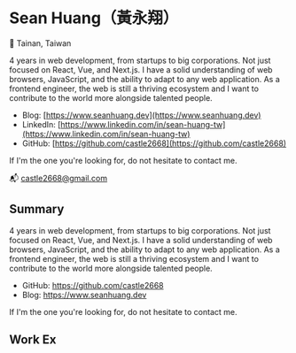 # Sean Huang（黃永翔）

🏡 Tainan, Taiwan

4 years in web development, from startups to big corporations.
Not just focused on React, Vue, and Next.js. I have a solid understanding of web browsers, JavaScript, and the ability to adapt to any web application.
As a frontend engineer, the web is still a thriving ecosystem and I want to contribute to the world more alongside talented people.

- Blog: [https://www.seanhuang.dev](https://www.seanhuang.dev)
- LinkedIn: [https://www.linkedin.com/in/sean-huang-tw](https://www.linkedin.com/in/sean-huang-tw)
- GitHub: [https://github.com/castle2668](https://github.com/castle2668)

If I'm the one you're looking for, do not hesitate to contact me.

📬 castle2668@gmail.com

## Summary

4 years in web development, from startups to big corporations.
Not just focused on React, Vue, and Next.js. I have a solid understanding of web browsers, JavaScript, and the ability to adapt to any web application.
As a frontend engineer, the web is still a thriving ecosystem and I want to contribute to the world more alongside talented people.

- GitHub: https://github.com/castle2668
- Blog: https://www.seanhuang.dev

If I'm the one you're looking for, do not hesitate to contact me.

## Work Ex

